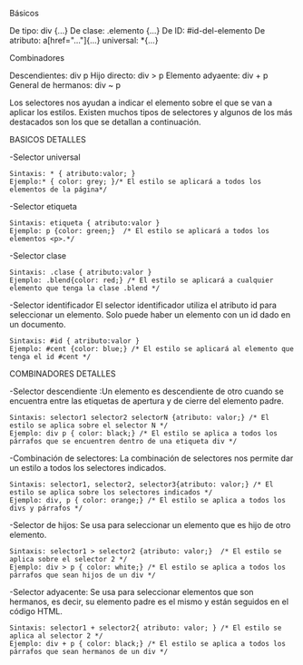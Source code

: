 Básicos

De tipo: div {...}
De clase: .elemento {...}
De ID: #id-del-elemento
De atributo: a[href="..."]{...}
universal: *{...}

Combinadores

Descendientes: div p
Hijo directo: div > p
Elemento adyaente: div + p
General de hermanos: div ~ p

Los selectores nos ayudan a indicar el elemento sobre el que se van a aplicar los estilos. Existen muchos tipos de selectores y algunos de los más destacados son los que se detallan a continuación.

BASICOS DETALLES

-Selector universal

    Sintaxis: * { atributo:valor; }
    Ejemplo:* { color: grey; }/* El estilo se aplicará a todos los elementos de la página*/

-Selector etiqueta

    Sintaxis: etiqueta { atributo:valor }
    Ejemplo: p {color: green;}  /* El estilo se aplicará a todos los elementos <p>.*/

-Selector clase

    Sintaxis: .clase { atributo:valor }
    Ejemplo: .blend{color: red;} /* El estilo se aplicará a cualquier elemento que tenga la clase .blend */

-Selector identificador
El selector identificador utiliza el atributo id para seleccionar un elemento. Solo puede haber un elemento con un id dado en un documento.

    Sintaxis: #id { atributo:valor }
    Ejemplo: #cent {color: blue;} /* El estilo se aplicará al elemento que tenga el id #cent */

    

COMBINADORES DETALLES

-Selector descendiente :Un elemento es descendiente de otro cuando se encuentra entre las etiquetas de apertura y de cierre del elemento padre.

    Sintaxis: selector1 selector2 selectorN {atributo: valor;} /* El estilo se aplica sobre el selector N */
    Ejemplo: div p { color: black;} /* El estilo se aplica a todos los párrafos que se encuentren dentro de una etiqueta div */

-Combinación de selectores: La combinación de selectores nos permite dar un estilo a todos los selectores indicados.

    Sintaxis: selector1, selector2, selector3{atributo: valor;} /* El estilo se aplica sobre los selectores indicados */
    Ejemplo: div, p { color: orange;} /* El estilo se aplica a todos los divs y párrafos */

-Selector de hijos: Se usa para seleccionar un elemento que es hijo de otro elemento.

    Sintaxis: selector1 > selector2 {atributo: valor;}  /* El estilo se aplica sobre el selector 2 */
    Ejemplo: div > p { color: white;} /* El estilo se aplica a todos los párrafos que sean hijos de un div */

-Selector adyacente: Se usa para seleccionar elementos que son hermanos, es decir, su elemento padre es el mismo y están seguidos en el código HTML.

    Sintaxis: selector1 + selector2{ atributo: valor; } /* El estilo se aplica al selector 2 */
    Ejemplo: div + p { color: black;} /* El estilo se aplica a todos los párrafos que sean hermanos de un div */

